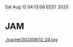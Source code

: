 Sat Aug 12 04:13:06 EEST 2023
# JAM
<a href='./cache/202308/12_04.log'>./cache/202308/12_04.log</a>
